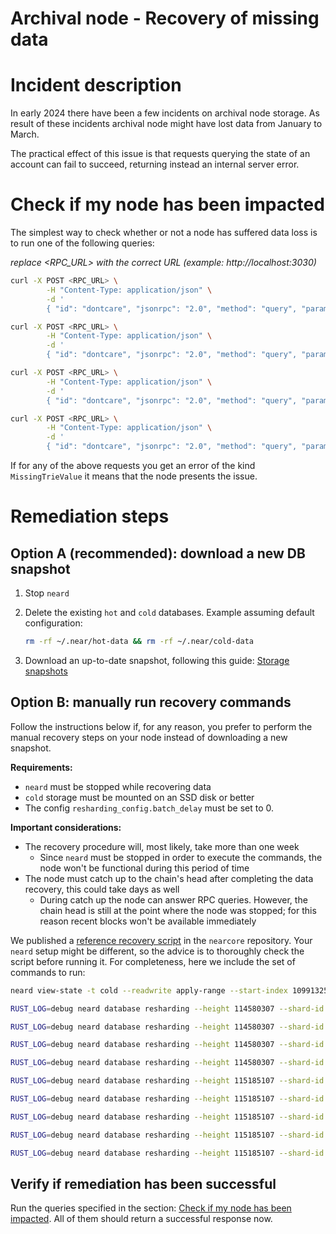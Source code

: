 # Archival node - Recovery of missing data

# Incident description

In early 2024 there have been a few incidents on archival node storage. As result of these incidents archival node might have lost data from January to March.

The practical effect of this issue is that requests querying the state of an account can fail to succeed, returning instead an internal server error.

# Check if my node has been impacted

The simplest way to check whether or not a node has suffered data loss is to run one of the following queries:

*replace <RPC_URL> with the correct URL (example: http://localhost:3030)*

```bash
curl -X POST <RPC_URL> \
        -H "Content-Type: application/json" \
        -d '
        { "id": "dontcare", "jsonrpc": "2.0", "method": "query", "params": { "account_id": "b001b461c65aca5968a0afab3302a5387d128178c99ff5b2592796963407560a", "block_id": 109913260, "request_type": "view_account" } }'
```

```bash
curl -X POST <RPC_URL> \
        -H "Content-Type: application/json" \
        -d '
        { "id": "dontcare", "jsonrpc": "2.0", "method": "query", "params": { "account_id": "token2.near", "block_id": 114580308, "request_type": "view_account" } }'
```

```bash
curl -X POST <RPC_URL> \
        -H "Content-Type: application/json" \
        -d '
        { "id": "dontcare", "jsonrpc": "2.0", "method": "query", "params": { "account_id": "timpanic.tg", "block_id": 115185110, "request_type": "view_account" } }'
```

```bash
curl -X POST <RPC_URL> \
        -H "Content-Type: application/json" \
        -d '
        { "id": "dontcare", "jsonrpc": "2.0", "method": "query", "params": { "account_id": "01.near", "block_id": 115514400, "request_type": "view_account" } }'
```

If for any of the above requests you get an error of the kind `MissingTrieValue` it means that the node presents the issue.

# Remediation steps

## Option A (recommended): download a new DB snapshot


1. Stop `neard`
2. Delete the existing `hot` and `cold` databases. Example assuming default configuration:
    ```bash
    rm -rf ~/.near/hot-data && rm -rf ~/.near/cold-data
    ```


3. Download an up-to-date snapshot, following this guide: [Storage snapshots](https://near-nodes.io/archival/split-storage-archival#S3%20migration)

## Option B: manually run recovery commands

Follow the instructions below if, for any reason, you prefer to perform the manual recovery steps on your node instead of downloading a new snapshot.

**Requirements:**

* `neard` must be stopped while recovering data
* `cold` storage must be mounted on an SSD disk or better
* The config `resharding_config.batch_delay` must be set to 0.

**Important considerations:**

* The recovery procedure will, most likely, take more than one week
  * Since `neard` must be stopped in order to execute the commands, the node won't be functional during this period of time
* The node must catch up to the chain's head after completing the data recovery, this could take days as well
  * During catch up the node can answer RPC queries. However, the chain head is still at the point where the node was stopped; for this reason recent blocks won't be available immediately

We published a [reference recovery script](https://github.com/near/nearcore/blob/master/scripts/recover_missing_archival_data.sh) in the `nearcore` repository. Your `neard` setup might be different, so the advice is to thoroughly check the script before running it. For completeness, here we include the set of commands to run:

```bash
neard view-state -t cold --readwrite apply-range --start-index 109913254 --end-index 110050000 --shard-id 2 --storage trie-free --save-state cold sequential
```

```bash
RUST_LOG=debug neard database resharding --height 114580307 --shard-id 0 --restore
```

```bash
RUST_LOG=debug neard database resharding --height 114580307 --shard-id 1 --restore
```

```bash
RUST_LOG=debug neard database resharding --height 114580307 --shard-id 2 --restore
```

```bash
RUST_LOG=debug neard database resharding --height 114580307 --shard-id 3 --restore
```

```bash
RUST_LOG=debug neard database resharding --height 115185107 --shard-id 0 --restore
```

```bash
RUST_LOG=debug neard database resharding --height 115185107 --shard-id 1 --restore
```

```bash
RUST_LOG=debug neard database resharding --height 115185107 --shard-id 2 --restore
```

```bash
RUST_LOG=debug neard database resharding --height 115185107 --shard-id 3 --restore
```

```bash
RUST_LOG=debug neard database resharding --height 115185107 --shard-id 4 --restore
```

## Verify if remediation has been successful

Run the queries specified in the section: [Check if my node has been impacted](https://docs.nearone.org/doc/archival-node-recovery-of-missing-data-speQFTJc0L#h-check-if-my-node-has-been-impacted). All of them should return a successful response now.